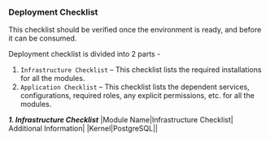 ### Deployment Checklist
This checklist should be verified once the environment is ready, and before it can be consumed.

Deployment checklist is divided into 2 parts - 
 1. `Infrastructure Checklist` – This checklist lists the required installations for all the modules.
 2. `Application Checklist` – This checklist lists the dependent services, configurations, required roles, any explicit permissions, etc. for all the modules.

***1. Infrastructure Checklist***
|Module Name|Infrastructure Checklist| Additional Information|
|Kernel|PostgreSQL||
